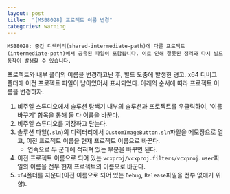 ```yaml
---
layout: post
title:  "[MSB8028] 프로젝트 이름 변경"
categories: warning
---
```


```
MSB8028: 중간 디렉터리(shared-intermediate-path)에 다른 프로젝트(intermediate-path)에서 공유된 파일이 포함됩니다. 이로 인해 잘못된 정리와 다시 빌드 동작이 발생할 수 있습니다.
```

프로젝트와 내부 폴더의 이름을 변경하고난 후, 빌드 도중에 발생한 경고.
x64 디버그 폴더에 이전 프로젝트 파일이 남아있어서 표시되었다.
아래의 순서에 따라 프로젝트 이름을 변경하자.

1. 비주얼 스튜디오에서 솔루션 탐색기 내부의 솔루션과 프로젝트를 우클릭하여, '이름 바꾸기' 항목을 통해 둘 다 이름을 바꾼다.
2. 비주얼 스튜디오를 저장하고 닫는다.
3. 솔루션 파일(```.sln```)의 디렉터리에서 ```CustomImageButton.sln```파일을 메모장으로 열고, 이전 프로젝트 이름을 현재 프로젝트 이름으로 바꾼다.
    - 연속으로 두 군데에 적혀져 있는 부분을 바꾸면 된다.
4. 이전 프로젝트 이름으로 되어 있는 ```vcxproj/vcxproj.filters/vcxproj.user```파일의 이름을 전부 현재 프로젝트의 이름으로 바꾼다.
5.  ```x64```폴더를 지운다(이전 이름으로 되어 있는 ```Debug```, ```Release```파일을 전부 없애기 위함).
